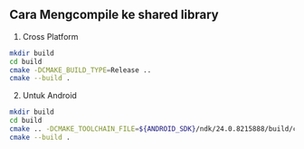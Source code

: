 ## Cara Mengcompile ke shared library

1. Cross Platform
```bash
mkdir build
cd build
cmake -DCMAKE_BUILD_TYPE=Release ..
cmake --build .
```

2. Untuk Android

```bash
mkdir build
cd build
cmake .. -DCMAKE_TOOLCHAIN_FILE=${ANDROID_SDK}/ndk/24.0.8215888/build/cmake/android.toolchain.cmake -DCMAKE_BUILD_TYPE=Release -DANDROID_ABI=arm64-v8a
cmake --build .
```
